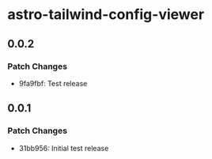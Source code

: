 # astro-tailwind-config-viewer

## 0.0.2

### Patch Changes

- 9fa9fbf: Test release

## 0.0.1

### Patch Changes

- 31bb956: Initial test release
